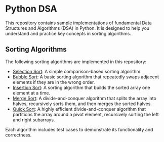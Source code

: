 # Python DSA

This repository contains sample implementations of fundamental Data Structures and Algorithms (DSA) in Python. It is designed to help you understand and practice key concepts in sorting algorithms.

## Sorting Algorithms

The following sorting algorithms are implemented in this repository:

- [Selection Sort](https://www.geeksforgeeks.org/selection-sort-algorithm-2/): A simple comparison-based sorting algorithm.
- [Bubble Sort](https://www.geeksforgeeks.org/bubble-sort-algorithm/): A basic sorting algorithm that repeatedly swaps adjacent elements if they are in the wrong order.
- [Insertion Sort](https://www.geeksforgeeks.org/insertion-sort-algorithm/): A sorting algorithm that builds the sorted array one element at a time.
- [Merge Sort](https://www.geeksforgeeks.org/merge-sort/): A divide-and-conquer algorithm that splits the array into halves, recursively sorts them, and then merges the sorted halves.
- [Quick Sort](https://www.geeksforgeeks.org/quick-sort-algorithm/): A highly efficient divide-and-conquer algorithm that partitions the array around a pivot element, recursively sorting the left and right subarrays.

Each algorithm includes test cases to demonstrate its functionality and correctness.

